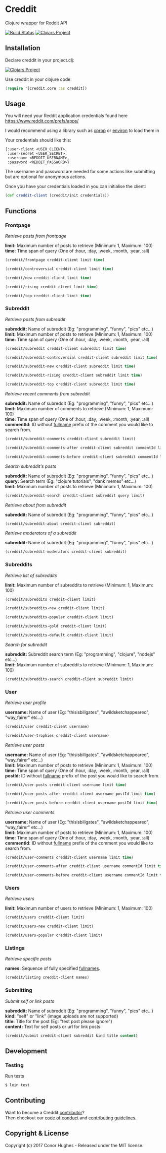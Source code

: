 # Creddit
Clojure wrapper for Reddit API  

[![Build Status](https://app.travis-ci.com/ThatGuyHughesy/creddit.svg?branch=master)](https://app.travis-ci.com/ThatGuyHughesy/creddit)
[![Clojars Project](https://img.shields.io/clojars/v/creddit.svg)](https://clojars.org/creddit)

## Installation

Declare creddit in your project.clj:

[![Clojars Project](http://clojars.org/creddit/latest-version.svg)](http://clojars.org/creddit)

Use creddit in your clojure code:

```clojure
(require '[creddit.core :as creddit])
```


## Usage

You will need your Reddit application credentials found here https://www.reddit.com/prefs/apps/

I would recommend using a library such as [cprop](https://github.com/tolitius/cprop) or [environ](https://github.com/weavejester/environ/) to load them in

Your credentials should like this:  

```edn
{:user-client <USER_CLIENT>,
 :user-secret <USER_SECRET>,
 :username <REDDIT_USERNAME>,
 :password <REDDIT_PASSWORD>}
```

The username and password are needed for some actions like submitting but are optional for anonymous actions.

Once you have your credentials loaded in you can initialise the client:

```clojure
(def creddit-client (creddit/init credentials))
```

## Functions

### Frontpage

*Retrieve posts from frontpage*

**limit:** Maximum number of posts to retrieve (Minimum: 1, Maximum: 100)  
**time:** Time span of query (One of :hour, :day, :week, :month, :year, :all)

```clojure
(creddit/frontpage creddit-client limit time)

(creddit/controversial creddit-client limit time)

(creddit/new creddit-client limit time)

(creddit/rising creddit-client limit time)

(creddit/top creddit-client limit time)
```

### Subreddit

*Retrieve posts from subreddit*

**subreddit:** Name of subreddit (Eg: "programming", "funny", "pics" etc...)  
**limit:** Maximum number of posts to retrieve (Minimum: 1, Maximum: 100)  
**time:** Time span of query (One of :hour, :day, :week, :month, :year, :all)

```clojure
(creddit/subreddit creddit-client subreddit limit time)

(creddit/subreddit-controversial creddit-client subreddit limit time)

(creddit/subreddit-new creddit-client subreddit limit time)

(creddit/subreddit-rising creddit-client subreddit limit time)

(creddit/subreddit-top creddit-client subreddit limit time)
```

*Retrieve recent comments from subreddit*

**subreddit:** Name of subreddit (Eg: "programming", "funny", "pics" etc...)  
**limit:** Maximum number of comments to retrieve (Minimum: 1, Maximum: 100)  
**time:** Time span of query (One of :hour, :day, :week, :month, :year, :all)  
**commentId:** ID without [fullname](https://www.reddit.com/dev/api/#fullnames) prefix of the comment you would like to search from.

```clojure
(creddit/subreddit-comments creddit-client subreddit limit)

(creddit/subreddit-comments-after creddit-client subreddit commentId limit time)

(creddit/subreddit-comments-before creddit-client subreddit commentId limit time)
```

*Search subreddit's posts*

**subreddit:** Name of subreddit (Eg: "programming", "funny", "pics" etc...)  
**query:** Search term (Eg: "clojure tutorials", "dank memes" etc...)  
**limit:** Maximum number of posts to retrieve (Minimum: 1, Maximum: 100)   

```clojure
(creddit/subreddit-search creddit-client subreddit query limit)
```

*Retrieve about from subreddit*

**subreddit:** Name of subreddit (Eg: "programming", "funny", "pics" etc...)  

```clojure
(creddit/subreddit-about creddit-client subreddit)
```

*Retrieve moderators of a subreddit*

**subreddit:** Name of subreddit (Eg: "programming", "funny", "pics" etc...)

```clojure
(creddit/subreddit-moderators creddit-client subreddit)
```

### Subreddits

*Retrieve list of subreddits*

**limit:** Maximum number of subreddits to retrieve (Minimum: 1, Maximum: 100)   

```clojure
(creddit/subreddits creddit-client limit)

(creddit/subreddits-new creddit-client limit)

(creddit/subreddits-popular creddit-client limit)

(creddit/subreddits-gold creddit-client limit)

(creddit/subreddits-default creddit-client limit)
```

*Search for subreddit*

**subreddit:** Subreddit search term (Eg: "programming", "clojure", "nodejs" etc...)  
**limit:** Maximum number of subreddits to retrieve (Minimum: 1, Maximum: 100)   

```clojure
(creddit/subreddits-search creddit-client subreddit limit)
```

### User

*Retrieve user profile*

**username:** Name of user (Eg: "thisisbillgates", "awildsketchappeared", "way_fairer" etc...)  

```clojure
(creddit/user creddit-client username)

(creddit/user-trophies creddit-client username)
```

*Retrieve user posts*

**username:** Name of user (Eg: "thisisbillgates", "awildsketchappeared", "way_fairer" etc...)  
**limit:** Maximum number of posts to retrieve (Minimum: 1, Maximum: 100)  
**time:** Time span of query (One of :hour, :day, :week, :month, :year, :all)  
**postId:** ID without [fullname](https://www.reddit.com/dev/api/#fullnames) prefix of the post you would like to search from.

```clojure
(creddit/user-posts creddit-client username limit time)

(creddit/user-posts-after creddit-client username postId limit time)

(creddit/user-posts-before creddit-client username postId limit time)
```

*Retrieve user comments*

**username:** Name of user (Eg: "thisisbillgates", "awildsketchappeared", "way_fairer" etc...)  
**limit:** Maximum number of posts to retrieve (Minimum: 1, Maximum: 100)  
**time:** Time span of query (One of :hour, :day, :week, :month, :year, :all)  
**commentId:** ID without [fullname](https://www.reddit.com/dev/api/#fullnames) prefix of the comment you would like to search from.

```clojure
(creddit/user-comments creddit-client username limit time)

(creddit/user-comments-after creddit-client username commentId limit time)

(creddit/user-comments-before creddit-client username commentId limit time)
```

### Users

*Retrieve users*

**limit:** Maximum number of users to retrieve (Minimum: 1, Maximum: 100)  

```clojure
(creddit/users creddit-client limit)

(creddit/users-new creddit-client limit)

(creddit/users-popular creddit-client limit)
```

### Listings

*Retrieve specific posts*

**names:** Sequence of fully specified [fullnames](https://www.reddit.com/dev/api#fullnames).

```clojure
(creddit/listing creddit-client names)
```

### Submitting

*Submit self or link posts*

**subreddit:** Name of subreddit (Eg: "programming", "funny", "pics" etc...)  
**kind:** "self" or "link" (image uploads are not supported)  
**title:** Title for the post (Eg: "test post please ignore")  
**content:** Text for self posts or url for link posts

```clojure
(creddit/submit creddit-client subreddit kind title content)
```

## Development

### Testing

Run tests

```sh
$ lein test
```

## Contributing

Want to become a Creddit [contributor](https://github.com/ThatGuyHughesy/creddit/blob/master/CONTRIBUTORS.md)?  
Then checkout our [code of conduct](https://github.com/ThatGuyHughesy/creddit/blob/master/CODE_OF_CONDUCT.md) and [contributing guidelines](https://github.com/ThatGuyHughesy/creddit/blob/master/CONTRIBUTING.md).

## Copyright & License

Copyright (c) 2017 Conor Hughes - Released under the MIT license.
